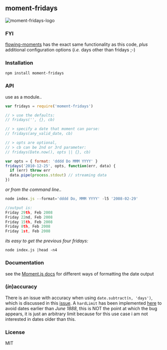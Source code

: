 ## moment-fridays
![moment-fridays-logo](https://raw.github.com/joates/moment-fridays/master/img/moment-fridays-logo.png)


### FYI

[flowing-moments](https://github.com/joates/flowing-moments) has the exact same functionality as this code, _plus_ additional configuration options (_i.e._ days other than fridays ;-)


### Installation

`npm install moment-fridays`



### API

use as a module..
```javascript
var fridays = require('moment-fridays')

// > use the defaults:
// fridays('', {}, cb)		

// > specify a date that moment can parse:
// fridays(any_valid_date, cb)		

// > opts are optional,
// > cb can be 2nd or 3rd parameter:
// fridays(Date.now(), opts || {}, cb)	

var opts = { format: 'dddd Do MMM YYYY' }
fridays('2010-12-25', opts, function(err, data) {
  if (err) throw err
  data.pipe(process.stdout)	// streaming data
})
```

_or from the command line.._
```javascript
node index.js --format='dddd Do, MMM YYYY' -l5 '2008-02-29'

//output is:
Friday 29th, Feb 2008
Friday 22nd, Feb 2008
Friday 15th, Feb 2008
Friday 8th, Feb 2008
Friday 1st, Feb 2008
```

_its easy to get the previous four fridays:_
```shell
node index.js |head -n4
```


### Documentation

see the [Moment.js docs](http://momentjs.com/docs/#/displaying/format/) for different ways of formatting the date output


### (_in_)accuracy

There is an issue with accuracy when using ```date.subtract(n, 'days')```, which is discussed in this [issue](https://github.com/moment/moment/issues/961). A ```hardLimit``` has been implemented [here](https://github.com/joates/moment-fridays/blob/master/index.js#L40) to avoid dates earlier than _June 1888_, this is NOT the point at which the bug appears, it is just an arbitrary limit because for this use case i am not interested in dates older than this.


### License

MIT
